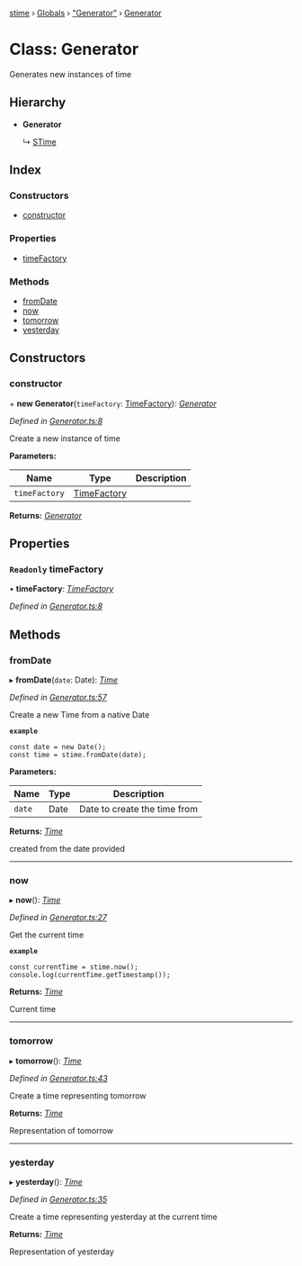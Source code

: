 [stime](../README.md) › [Globals](../globals.md) › ["Generator"](../modules/_generator_.md) › [Generator](_generator_.generator.md)

# Class: Generator

Generates new instances of time

## Hierarchy

* **Generator**

  ↳ [STime](_stime_.stime.md)

## Index

### Constructors

* [constructor](_generator_.generator.md#constructor)

### Properties

* [timeFactory](_generator_.generator.md#readonly-timefactory)

### Methods

* [fromDate](_generator_.generator.md#fromdate)
* [now](_generator_.generator.md#now)
* [tomorrow](_generator_.generator.md#tomorrow)
* [yesterday](_generator_.generator.md#yesterday)

## Constructors

###  constructor

\+ **new Generator**(`timeFactory`: [TimeFactory](_timefactory_.timefactory.md)): *[Generator](_generator_.generator.md)*

*Defined in [Generator.ts:8](https://github.com/TerenceJefferies/STime/blob/e560a22/src/Generator.ts#L8)*

Create a new instance of time

**Parameters:**

Name | Type | Description |
------ | ------ | ------ |
`timeFactory` | [TimeFactory](_timefactory_.timefactory.md) |   |

**Returns:** *[Generator](_generator_.generator.md)*

## Properties

### `Readonly` timeFactory

• **timeFactory**: *[TimeFactory](_timefactory_.timefactory.md)*

*Defined in [Generator.ts:8](https://github.com/TerenceJefferies/STime/blob/e560a22/src/Generator.ts#L8)*

## Methods

###  fromDate

▸ **fromDate**(`date`: Date): *[Time](_time_.time.md)*

*Defined in [Generator.ts:57](https://github.com/TerenceJefferies/STime/blob/e560a22/src/Generator.ts#L57)*

Create a new Time from a native Date

**`example`** 
```
const date = new Date();
const time = stime.fromDate(date);
```

**Parameters:**

Name | Type | Description |
------ | ------ | ------ |
`date` | Date | Date to create the time from |

**Returns:** *[Time](_time_.time.md)*

created from the date provided

___

###  now

▸ **now**(): *[Time](_time_.time.md)*

*Defined in [Generator.ts:27](https://github.com/TerenceJefferies/STime/blob/e560a22/src/Generator.ts#L27)*

Get the current time

**`example`** 
```
const currentTime = stime.now();
console.log(currentTime.getTimestamp());
```

**Returns:** *[Time](_time_.time.md)*

Current time

___

###  tomorrow

▸ **tomorrow**(): *[Time](_time_.time.md)*

*Defined in [Generator.ts:43](https://github.com/TerenceJefferies/STime/blob/e560a22/src/Generator.ts#L43)*

Create a time representing tomorrow

**Returns:** *[Time](_time_.time.md)*

Representation of tomorrow

___

###  yesterday

▸ **yesterday**(): *[Time](_time_.time.md)*

*Defined in [Generator.ts:35](https://github.com/TerenceJefferies/STime/blob/e560a22/src/Generator.ts#L35)*

Create a time representing yesterday at the current time

**Returns:** *[Time](_time_.time.md)*

Representation of yesterday
